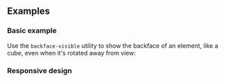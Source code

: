 ## Examples

### Basic example

Use the `backface-visible` utility to show the backface of an element, like a cube, even when it's rotated away from view:

### Responsive design